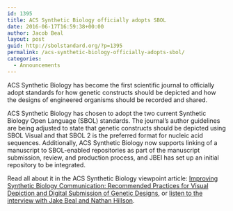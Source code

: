 ```yaml
---
id: 1395
title: ACS Synthetic Biology officially adopts SBOL
date: 2016-06-17T16:59:38+00:00
author: Jacob Beal
layout: post
guid: http://sbolstandard.org/?p=1395
permalink: /acs-synthetic-biology-officially-adopts-sbol/
categories:
  - Announcements
---
```

ACS Synthetic Biology has become the first scientific journal to officially adopt standards for how genetic constructs should be depicted and how the designs of engineered organisms should be recorded and shared.

ACS Synthetic Biology has chosen to adopt the two current Synthetic Biology Open Language (SBOL) standards. The journal&#8217;s author guidelines are being adjusted to state that genetic constructs should be depicted using SBOL Visual and that SBOL 2 is the preferred format for nucleic acid sequences. Additionally, ACS Synthetic Biology now supports linking of a manuscript to SBOL-enabled repositories as part of the manuscript submission, review, and production process, and JBEI has set up an initial repository to be integrated.

Read all about it in the ACS Synthetic Biology viewpoint article: [Improving Synthetic Biology Communication: Recommended Practices for Visual Depiction and Digital Submission of Genetic Designs](http://pubs.acs.org/doi/full/10.1021/acssynbio.6b00146), or [listen to the interview with Jake Beal and Nathan Hillson](http://pubs.acs.org/page/asbcd6/audio/index.html).